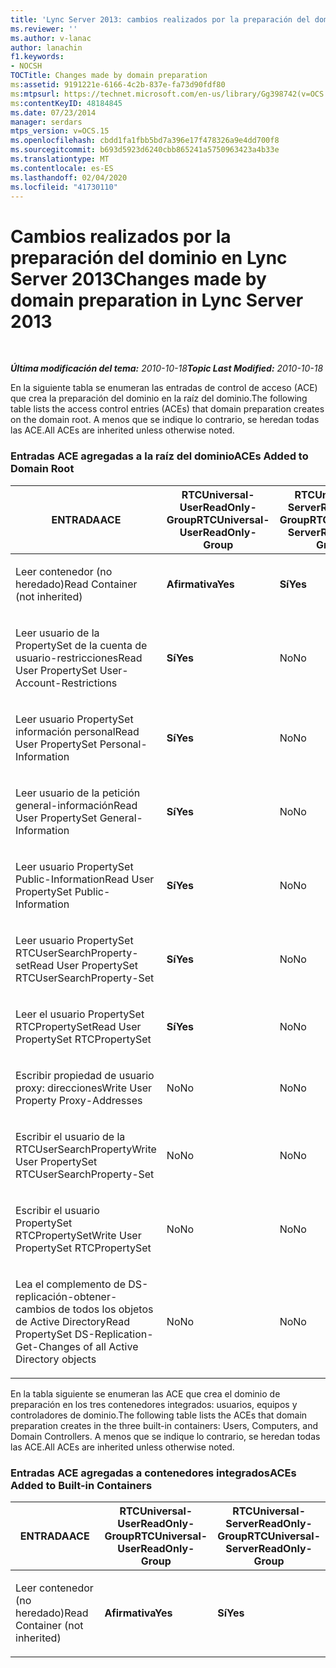 ```yaml
---
title: 'Lync Server 2013: cambios realizados por la preparación del dominio'
ms.reviewer: ''
ms.author: v-lanac
author: lanachin
f1.keywords:
- NOCSH
TOCTitle: Changes made by domain preparation
ms:assetid: 9191221e-6166-4c2b-837e-fa73d90fdf80
ms:mtpsurl: https://technet.microsoft.com/en-us/library/Gg398742(v=OCS.15)
ms:contentKeyID: 48184845
ms.date: 07/23/2014
manager: serdars
mtps_version: v=OCS.15
ms.openlocfilehash: cbdd1fa1fbb5bd7a396e17f478326a9e4dd700f8
ms.sourcegitcommit: b693d5923d6240cbb865241a5750963423a4b33e
ms.translationtype: MT
ms.contentlocale: es-ES
ms.lasthandoff: 02/04/2020
ms.locfileid: "41730110"
---
```

<div data-xmlns="http://www.w3.org/1999/xhtml">

<div class="topic" data-xmlns="http://www.w3.org/1999/xhtml" data-msxsl="urn:schemas-microsoft-com:xslt" data-cs="http://msdn.microsoft.com/en-us/">

<div data-asp="http://msdn2.microsoft.com/asp">

# <a name="changes-made-by-domain-preparation-in-lync-server-2013"></a><span data-ttu-id="b00b6-102">Cambios realizados por la preparación del dominio en Lync Server 2013</span><span class="sxs-lookup"><span data-stu-id="b00b6-102">Changes made by domain preparation in Lync Server 2013</span></span>

</div>

<div id="mainSection">

<div id="mainBody">

<span> </span>

<span data-ttu-id="b00b6-103">_**Última modificación del tema:** 2010-10-18_</span><span class="sxs-lookup"><span data-stu-id="b00b6-103">_**Topic Last Modified:** 2010-10-18_</span></span>

<span data-ttu-id="b00b6-104">En la siguiente tabla se enumeran las entradas de control de acceso (ACE) que crea la preparación del dominio en la raíz del dominio.</span><span class="sxs-lookup"><span data-stu-id="b00b6-104">The following table lists the access control entries (ACEs) that domain preparation creates on the domain root.</span></span> <span data-ttu-id="b00b6-105">A menos que se indique lo contrario, se heredan todas las ACE.</span><span class="sxs-lookup"><span data-stu-id="b00b6-105">All ACEs are inherited unless otherwise noted.</span></span>

<div id="sectionSection0" class="section">

### <a name="aces-added-to-domain-root"></a><span data-ttu-id="b00b6-106">Entradas ACE agregadas a la raíz del dominio</span><span class="sxs-lookup"><span data-stu-id="b00b6-106">ACEs Added to Domain Root</span></span>

<table style="width:100%;">
<colgroup>
<col style="width: 16%" />
<col style="width: 16%" />
<col style="width: 16%" />
<col style="width: 16%" />
<col style="width: 16%" />
<col style="width: 16%" />
</colgroup>
<thead>
<tr class="header">
<th><span data-ttu-id="b00b6-107">ENTRADA</span><span class="sxs-lookup"><span data-stu-id="b00b6-107">ACE</span></span></th>
<th><span data-ttu-id="b00b6-108">RTCUniversal-UserReadOnly-Group</span><span class="sxs-lookup"><span data-stu-id="b00b6-108">RTCUniversal-UserReadOnly-Group</span></span></th>
<th><span data-ttu-id="b00b6-109">RTCUniversal-ServerReadOnly-Group</span><span class="sxs-lookup"><span data-stu-id="b00b6-109">RTCUniversal-ServerReadOnly-Group</span></span></th>
<th><span data-ttu-id="b00b6-110">RTCUniversal-UserAdmins</span><span class="sxs-lookup"><span data-stu-id="b00b6-110">RTCUniversal-UserAdmins</span></span></th>
<th><span data-ttu-id="b00b6-111">RTCHSUniversal-servicios</span><span class="sxs-lookup"><span data-stu-id="b00b6-111">RTCHSUniversal-Services</span></span></th>
<th><span data-ttu-id="b00b6-112">Autenticados: usuarios</span><span class="sxs-lookup"><span data-stu-id="b00b6-112">Authenticated-Users</span></span></th>
</tr>
</thead>
<tbody>
<tr class="odd">
<td><p><span data-ttu-id="b00b6-113">Leer contenedor (no heredado)</span><span class="sxs-lookup"><span data-stu-id="b00b6-113">Read Container (not inherited)</span></span></p></td>
<td><p><span data-ttu-id="b00b6-114"><strong>Afirmativa</strong></span><span class="sxs-lookup"><span data-stu-id="b00b6-114"><strong>Yes</strong></span></span></p></td>
<td><p><span data-ttu-id="b00b6-115"><strong>Sí</strong></span><span class="sxs-lookup"><span data-stu-id="b00b6-115"><strong>Yes</strong></span></span></p></td>
<td><p><span data-ttu-id="b00b6-116">No</span><span class="sxs-lookup"><span data-stu-id="b00b6-116">No</span></span></p></td>
<td><p><span data-ttu-id="b00b6-117">No</span><span class="sxs-lookup"><span data-stu-id="b00b6-117">No</span></span></p></td>
<td><p><span data-ttu-id="b00b6-118">No</span><span class="sxs-lookup"><span data-stu-id="b00b6-118">No</span></span></p></td>
</tr>
<tr class="even">
<td><p><span data-ttu-id="b00b6-119">Leer usuario de la PropertySet de la cuenta de usuario-restricciones</span><span class="sxs-lookup"><span data-stu-id="b00b6-119">Read User PropertySet User-Account-Restrictions</span></span></p></td>
<td><p><span data-ttu-id="b00b6-120"><strong>Sí</strong></span><span class="sxs-lookup"><span data-stu-id="b00b6-120"><strong>Yes</strong></span></span></p></td>
<td><p><span data-ttu-id="b00b6-121">No</span><span class="sxs-lookup"><span data-stu-id="b00b6-121">No</span></span></p></td>
<td><p><span data-ttu-id="b00b6-122">No</span><span class="sxs-lookup"><span data-stu-id="b00b6-122">No</span></span></p></td>
<td><p><span data-ttu-id="b00b6-123">No</span><span class="sxs-lookup"><span data-stu-id="b00b6-123">No</span></span></p></td>
<td><p><span data-ttu-id="b00b6-124">No</span><span class="sxs-lookup"><span data-stu-id="b00b6-124">No</span></span></p></td>
</tr>
<tr class="odd">
<td><p><span data-ttu-id="b00b6-125">Leer usuario PropertySet información personal</span><span class="sxs-lookup"><span data-stu-id="b00b6-125">Read User PropertySet Personal-Information</span></span></p></td>
<td><p><span data-ttu-id="b00b6-126"><strong>Sí</strong></span><span class="sxs-lookup"><span data-stu-id="b00b6-126"><strong>Yes</strong></span></span></p></td>
<td><p><span data-ttu-id="b00b6-127">No</span><span class="sxs-lookup"><span data-stu-id="b00b6-127">No</span></span></p></td>
<td><p><span data-ttu-id="b00b6-128">No</span><span class="sxs-lookup"><span data-stu-id="b00b6-128">No</span></span></p></td>
<td><p><span data-ttu-id="b00b6-129">No</span><span class="sxs-lookup"><span data-stu-id="b00b6-129">No</span></span></p></td>
<td><p><span data-ttu-id="b00b6-130">No</span><span class="sxs-lookup"><span data-stu-id="b00b6-130">No</span></span></p></td>
</tr>
<tr class="even">
<td><p><span data-ttu-id="b00b6-131">Leer usuario de la petición general-información</span><span class="sxs-lookup"><span data-stu-id="b00b6-131">Read User PropertySet General-Information</span></span></p></td>
<td><p><span data-ttu-id="b00b6-132"><strong>Sí</strong></span><span class="sxs-lookup"><span data-stu-id="b00b6-132"><strong>Yes</strong></span></span></p></td>
<td><p><span data-ttu-id="b00b6-133">No</span><span class="sxs-lookup"><span data-stu-id="b00b6-133">No</span></span></p></td>
<td><p><span data-ttu-id="b00b6-134">No</span><span class="sxs-lookup"><span data-stu-id="b00b6-134">No</span></span></p></td>
<td><p><span data-ttu-id="b00b6-135">No</span><span class="sxs-lookup"><span data-stu-id="b00b6-135">No</span></span></p></td>
<td><p><span data-ttu-id="b00b6-136">No</span><span class="sxs-lookup"><span data-stu-id="b00b6-136">No</span></span></p></td>
</tr>
<tr class="odd">
<td><p><span data-ttu-id="b00b6-137">Leer usuario PropertySet Public-Information</span><span class="sxs-lookup"><span data-stu-id="b00b6-137">Read User PropertySet Public-Information</span></span></p></td>
<td><p><span data-ttu-id="b00b6-138"><strong>Sí</strong></span><span class="sxs-lookup"><span data-stu-id="b00b6-138"><strong>Yes</strong></span></span></p></td>
<td><p><span data-ttu-id="b00b6-139">No</span><span class="sxs-lookup"><span data-stu-id="b00b6-139">No</span></span></p></td>
<td><p><span data-ttu-id="b00b6-140">No</span><span class="sxs-lookup"><span data-stu-id="b00b6-140">No</span></span></p></td>
<td><p><span data-ttu-id="b00b6-141">No</span><span class="sxs-lookup"><span data-stu-id="b00b6-141">No</span></span></p></td>
<td><p><span data-ttu-id="b00b6-142">No</span><span class="sxs-lookup"><span data-stu-id="b00b6-142">No</span></span></p></td>
</tr>
<tr class="even">
<td><p><span data-ttu-id="b00b6-143">Leer usuario PropertySet RTCUserSearchProperty-set</span><span class="sxs-lookup"><span data-stu-id="b00b6-143">Read User PropertySet RTCUserSearchProperty-Set</span></span></p></td>
<td><p><span data-ttu-id="b00b6-144"><strong>Sí</strong></span><span class="sxs-lookup"><span data-stu-id="b00b6-144"><strong>Yes</strong></span></span></p></td>
<td><p><span data-ttu-id="b00b6-145">No</span><span class="sxs-lookup"><span data-stu-id="b00b6-145">No</span></span></p></td>
<td><p><span data-ttu-id="b00b6-146">No</span><span class="sxs-lookup"><span data-stu-id="b00b6-146">No</span></span></p></td>
<td><p><span data-ttu-id="b00b6-147">No</span><span class="sxs-lookup"><span data-stu-id="b00b6-147">No</span></span></p></td>
<td><p><span data-ttu-id="b00b6-148"><strong>Sí</strong></span><span class="sxs-lookup"><span data-stu-id="b00b6-148"><strong>Yes</strong></span></span></p></td>
</tr>
<tr class="odd">
<td><p><span data-ttu-id="b00b6-149">Leer el usuario PropertySet RTCPropertySet</span><span class="sxs-lookup"><span data-stu-id="b00b6-149">Read User PropertySet RTCPropertySet</span></span></p></td>
<td><p><span data-ttu-id="b00b6-150"><strong>Sí</strong></span><span class="sxs-lookup"><span data-stu-id="b00b6-150"><strong>Yes</strong></span></span></p></td>
<td><p><span data-ttu-id="b00b6-151">No</span><span class="sxs-lookup"><span data-stu-id="b00b6-151">No</span></span></p></td>
<td><p><span data-ttu-id="b00b6-152">No</span><span class="sxs-lookup"><span data-stu-id="b00b6-152">No</span></span></p></td>
<td><p><span data-ttu-id="b00b6-153">No</span><span class="sxs-lookup"><span data-stu-id="b00b6-153">No</span></span></p></td>
<td><p><span data-ttu-id="b00b6-154">No</span><span class="sxs-lookup"><span data-stu-id="b00b6-154">No</span></span></p></td>
</tr>
<tr class="even">
<td><p><span data-ttu-id="b00b6-155">Escribir propiedad de usuario proxy: direcciones</span><span class="sxs-lookup"><span data-stu-id="b00b6-155">Write User Property Proxy-Addresses</span></span></p></td>
<td><p><span data-ttu-id="b00b6-156">No</span><span class="sxs-lookup"><span data-stu-id="b00b6-156">No</span></span></p></td>
<td><p><span data-ttu-id="b00b6-157">No</span><span class="sxs-lookup"><span data-stu-id="b00b6-157">No</span></span></p></td>
<td><p><span data-ttu-id="b00b6-158"><strong>Sí</strong></span><span class="sxs-lookup"><span data-stu-id="b00b6-158"><strong>Yes</strong></span></span></p></td>
<td><p><span data-ttu-id="b00b6-159">No</span><span class="sxs-lookup"><span data-stu-id="b00b6-159">No</span></span></p></td>
<td><p><span data-ttu-id="b00b6-160">No</span><span class="sxs-lookup"><span data-stu-id="b00b6-160">No</span></span></p></td>
</tr>
<tr class="odd">
<td><p><span data-ttu-id="b00b6-161">Escribir el usuario de la RTCUserSearchProperty</span><span class="sxs-lookup"><span data-stu-id="b00b6-161">Write User PropertySet RTCUserSearchProperty-Set</span></span></p></td>
<td><p><span data-ttu-id="b00b6-162">No</span><span class="sxs-lookup"><span data-stu-id="b00b6-162">No</span></span></p></td>
<td><p><span data-ttu-id="b00b6-163">No</span><span class="sxs-lookup"><span data-stu-id="b00b6-163">No</span></span></p></td>
<td><p><span data-ttu-id="b00b6-164"><strong>Sí</strong></span><span class="sxs-lookup"><span data-stu-id="b00b6-164"><strong>Yes</strong></span></span></p></td>
<td><p><span data-ttu-id="b00b6-165">No</span><span class="sxs-lookup"><span data-stu-id="b00b6-165">No</span></span></p></td>
<td><p><span data-ttu-id="b00b6-166">No</span><span class="sxs-lookup"><span data-stu-id="b00b6-166">No</span></span></p></td>
</tr>
<tr class="even">
<td><p><span data-ttu-id="b00b6-167">Escribir el usuario PropertySet RTCPropertySet</span><span class="sxs-lookup"><span data-stu-id="b00b6-167">Write User PropertySet RTCPropertySet</span></span></p></td>
<td><p><span data-ttu-id="b00b6-168">No</span><span class="sxs-lookup"><span data-stu-id="b00b6-168">No</span></span></p></td>
<td><p><span data-ttu-id="b00b6-169">No</span><span class="sxs-lookup"><span data-stu-id="b00b6-169">No</span></span></p></td>
<td><p><span data-ttu-id="b00b6-170"><strong>Sí</strong></span><span class="sxs-lookup"><span data-stu-id="b00b6-170"><strong>Yes</strong></span></span></p></td>
<td><p><span data-ttu-id="b00b6-171">No</span><span class="sxs-lookup"><span data-stu-id="b00b6-171">No</span></span></p></td>
<td><p><span data-ttu-id="b00b6-172">No</span><span class="sxs-lookup"><span data-stu-id="b00b6-172">No</span></span></p></td>
</tr>
<tr class="odd">
<td><p><span data-ttu-id="b00b6-173">Lea el complemento de DS-replicación-obtener-cambios de todos los objetos de Active Directory</span><span class="sxs-lookup"><span data-stu-id="b00b6-173">Read PropertySet DS-Replication-Get-Changes of all Active Directory objects</span></span></p></td>
<td><p><span data-ttu-id="b00b6-174">No</span><span class="sxs-lookup"><span data-stu-id="b00b6-174">No</span></span></p></td>
<td><p><span data-ttu-id="b00b6-175">No</span><span class="sxs-lookup"><span data-stu-id="b00b6-175">No</span></span></p></td>
<td><p><span data-ttu-id="b00b6-176">No</span><span class="sxs-lookup"><span data-stu-id="b00b6-176">No</span></span></p></td>
<td><p><span data-ttu-id="b00b6-177"><strong>Sí</strong></span><span class="sxs-lookup"><span data-stu-id="b00b6-177"><strong>Yes</strong></span></span></p></td>
<td><p><span data-ttu-id="b00b6-178">No</span><span class="sxs-lookup"><span data-stu-id="b00b6-178">No</span></span></p></td>
</tr>
</tbody>
</table>


<span data-ttu-id="b00b6-179">En la tabla siguiente se enumeran las ACE que crea el dominio de preparación en los tres contenedores integrados: usuarios, equipos y controladores de dominio.</span><span class="sxs-lookup"><span data-stu-id="b00b6-179">The following table lists the ACEs that domain preparation creates in the three built-in containers: Users, Computers, and Domain Controllers.</span></span> <span data-ttu-id="b00b6-180">A menos que se indique lo contrario, se heredan todas las ACE.</span><span class="sxs-lookup"><span data-stu-id="b00b6-180">All ACEs are inherited unless otherwise noted.</span></span>

### <a name="aces-added-to-built-in-containers"></a><span data-ttu-id="b00b6-181">Entradas ACE agregadas a contenedores integrados</span><span class="sxs-lookup"><span data-stu-id="b00b6-181">ACEs Added to Built-in Containers</span></span>

<table>
<colgroup>
<col style="width: 33%" />
<col style="width: 33%" />
<col style="width: 33%" />
</colgroup>
<thead>
<tr class="header">
<th><span data-ttu-id="b00b6-182">ENTRADA</span><span class="sxs-lookup"><span data-stu-id="b00b6-182">ACE</span></span></th>
<th><span data-ttu-id="b00b6-183">RTCUniversal-UserReadOnly-Group</span><span class="sxs-lookup"><span data-stu-id="b00b6-183">RTCUniversal-UserReadOnly-Group</span></span></th>
<th><span data-ttu-id="b00b6-184">RTCUniversal-ServerReadOnly-Group</span><span class="sxs-lookup"><span data-stu-id="b00b6-184">RTCUniversal-ServerReadOnly-Group</span></span></th>
</tr>
</thead>
<tbody>
<tr class="odd">
<td><p><span data-ttu-id="b00b6-185">Leer contenedor (no heredado)</span><span class="sxs-lookup"><span data-stu-id="b00b6-185">Read Container (not inherited)</span></span></p></td>
<td><p><span data-ttu-id="b00b6-186"><strong>Afirmativa</strong></span><span class="sxs-lookup"><span data-stu-id="b00b6-186"><strong>Yes</strong></span></span></p></td>
<td><p><span data-ttu-id="b00b6-187"><strong>Sí</strong></span><span class="sxs-lookup"><span data-stu-id="b00b6-187"><strong>Yes</strong></span></span></p></td>
</tr>
</tbody>
</table>


</div>

</div>

<span> </span>

</div>

</div>

</div>


